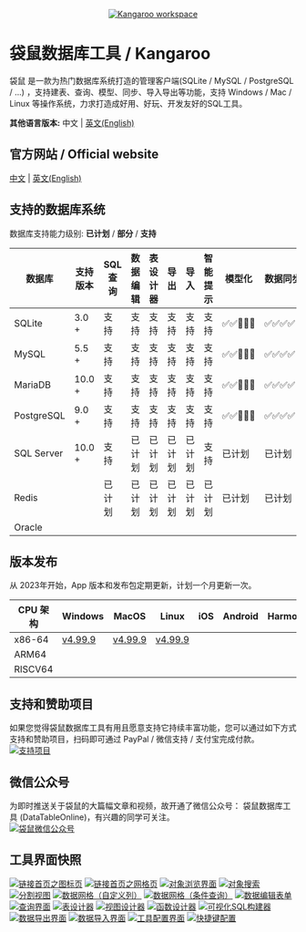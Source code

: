 <p align="center">
    <a href="https://www.datatable.online/zh/?from=github" target="_blank">
        <img src="images/kangaroo-workspace.png" alt="Kangaroo workspace">
    </a>
</p>

# 袋鼠数据库工具 / Kangaroo
袋鼠 是一款为热门数据库系统打造的管理客户端(SQLite / MySQL / PostgreSQL / ...) ，支持建表、查询、模型、同步、导入导出等功能，支持 Windows / Mac / Linux 等操作系统，力求打造成好用、好玩、开发友好的SQL工具。

__其他语言版本:__ 中文 | [英文(English)](./README.md)

## 官方网站 / Official website
[中文](https://www.datatable.online/zh/?from=github) | [英文(English)](https://www.datatable.online/zh/?from=github)


## 支持的数据库系统
数据库支持能力级别: __已计划__ / __部分__ / __支持__

| 数据库       | 支持版本 | SQL 查询     | 数据编辑   | 表设计器  | 导出    | 导入    | 智能提示      | 模型化 | 数据同步 |
|-------------|---------|--------------|------------|----------|---------|--------|---------------|-------|---------|
| SQLite      | 3.0 +   | 支持 | 支持 | 支持 | 支持 | 支持 | 支持 | ✅✅🔲🔲🔲 | ✅✅✅✅🔲 |
| MySQL       | 5.5 +   | 支持 | 支持 | 支持 | 支持 | 支持 | 支持 | ✅✅🔲🔲🔲  | ✅✅✅✅🔲 |
| MariaDB     | 10.0 +  | 支持 | 支持 | 支持 | 支持 | 支持 | 支持 | ✅✅🔲🔲🔲  | ✅✅✅✅🔲 |
| PostgreSQL  | 9.0 +   | 支持 | 支持 | 支持 | 支持 | 支持 | 支持 | ✅✅🔲🔲🔲  | ✅✅✅✅🔲 |
| SQL Server  | 10.0 +  | 支持 | 已计划   | 已计划   | 已计划   | 已计划   | 支持 | 已计划  | 已计划 |
| Redis       |         | 已计划   | 已计划   | 已计划   | 已计划   | 已计划   | 已计划   | 已计划  | 已计划 |
| Oracle      |         |           |           |           |           |           |           |          |         |

## 版本发布
从 2023年开始，App 版本和发布包定期更新，计划一个月更新一次。

| CPU 架构  | Windows         | MacOS           | Linux           | iOS             | Android         | Harmony         |
|----------|-----------------|-----------------|-----------------|-----------------|-----------------|-----------------|
| x86-64 | [v4.99.9](https://www.datatable.online/zh/download/v4.99.9.240430.html?from=github&os=windows) | [v4.99.9](https://www.datatable.online/zh/download/v4.99.9.240430.html?from=github&os=macos) | [v4.99.9](https://www.datatable.online/zh/download/v4.99.9.240430.html?from=github&os=linux) |
| ARM64 | | | | | | |
| RISCV64 | | | | | | |


## 支持和赞助项目
如果您觉得袋鼠数据库工具有用且愿意支持它持续丰富功能，您可以通过如下方式支持和赞助项目，扫码即可通过 PayPal / 微信支持 / 支付宝完成付款。<br/>
[![支持项目](./images/pay_wide.png)](https://www.datatable.online/zh/?from=github "支持项目")

## 微信公众号
为即时推送关于袋鼠的大篇幅文章和视频，故开通了微信公众号： 袋鼠数据库工具 (DataTableOnline)，有兴趣的同学可关注。 <br/>
[![袋鼠微信公众号](./images/kangaroo_mp.png)](https://www.datatable.online/zh/?from=github "袋鼠微信公众号")

## 工具界面快照
[![链接首页之图标页](./images/kangaroo-starter-iconic.png)](https://www.datatable.online/zh/?from=github "链接首页之图标页")
[![链接首页之网格页](./images/kangaroo-starter-grid.png)](https://www.datatable.online/zh/?from=github "链接首页之网格页")
[![对象浏览界面](./images/kangaroo-explorer.png)](https://www.datatable.online/zh/?from=github "对象浏览界面")
[![对象搜索](./images/kangaroo-search.png)](https://www.datatable.online/zh/?from=github "对象搜索")
[![分割视图](./images/kangaroo-workspace.png)](https://www.datatable.online/zh/?from=github "分割视图")
[![数据网格（自定义列）](./images/kangaroo-grid.png)](https://www.datatable.online/zh/?from=github "数据网格（自定义列）")
[![数据网格（条件查询）](./images/kangaroo-grid2.png)](https://www.datatable.online/zh/?from=github "数据网格（条件查询）")
[![数据编辑表单](./images/kangaroo-form.png)](https://www.datatable.online/zh/?from=github "数据编辑表单")
[![查询界面](./images/kangaroo-query.png)](https://www.datatable.online/zh/?from=github "查询界面")
[![表设计器](./images/kangaroo-designer.png)](https://www.datatable.online/zh/?from=github "表设计器")
[![视图设计器](./images/kangaroo-view.png)](https://www.datatable.online/zh/?from=github "视图设计器")
[![函数设计器](./images/kangaroo-function.png)](https://www.datatable.online/zh/?from=github "函数设计器")
[![可视化SQL构建器](./images/kangaroo-sql-builder.png)](https://www.datatable.online/zh/?from=github "可视化SQL构建器")
[![数据导出界面](./images/kangaroo-export.png)](https://www.datatable.online/zh/?from=github "数据导出界面")
[![数据导入界面](./images/kangaroo-import.png)](https://www.datatable.online/zh/?from=github "数据导入界面")
[![工具配置界面](./images/kangaroo-setting.png)](https://www.datatable.online/zh/?from=github "工具配置界面")
[![快捷键配置](./images/kangaroo-shortcut.png)](https://www.datatable.online/zh/?from=github "快捷键配置")
